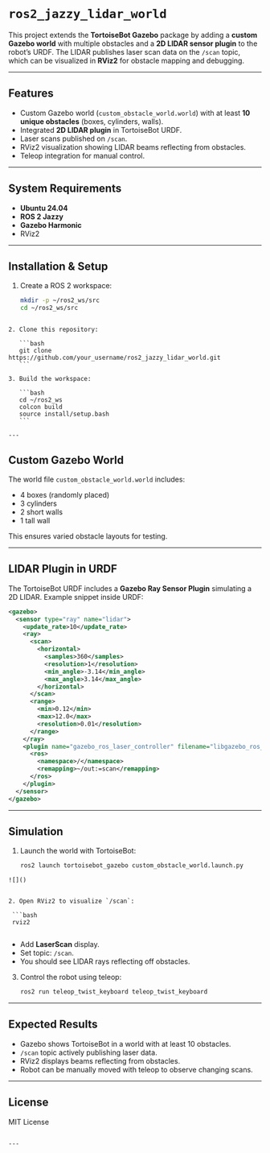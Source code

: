 # `ros2_jazzy_lidar_world`

This project extends the **TortoiseBot Gazebo** package by adding a **custom Gazebo world** with multiple obstacles and a **2D LIDAR sensor plugin** to the robot’s URDF. The LIDAR publishes laser scan data on the `/scan` topic, which can be visualized in **RViz2** for obstacle mapping and debugging.  

---

##  Features
- Custom Gazebo world (`custom_obstacle_world.world`) with at least **10 unique obstacles** (boxes, cylinders, walls).  
- Integrated **2D LIDAR plugin** in TortoiseBot URDF.  
- Laser scans published on `/scan`.  
- RViz2 visualization showing LIDAR beams reflecting from obstacles.  
- Teleop integration for manual control.  

---

##  System Requirements
- **Ubuntu 24.04**  
- **ROS 2 Jazzy**  
- **Gazebo Harmonic**  
- RViz2  

---

##  Installation & Setup

1. Create a ROS 2 workspace:
   ```bash
   mkdir -p ~/ros2_ws/src
   cd ~/ros2_ws/src
````

2. Clone this repository:

   ```bash
   git clone https://github.com/your_username/ros2_jazzy_lidar_world.git
   ```

3. Build the workspace:

   ```bash
   cd ~/ros2_ws
   colcon build
   source install/setup.bash
   ```

---
````
## Custom Gazebo World

The world file `custom_obstacle_world.world` includes:

* 4 boxes (randomly placed)
* 3 cylinders
* 2 short walls
* 1 tall wall

This ensures varied obstacle layouts for testing.

---

##  LIDAR Plugin in URDF

The TortoiseBot URDF includes a **Gazebo Ray Sensor Plugin** simulating a 2D LIDAR. Example snippet inside URDF:

```xml
<gazebo>
  <sensor type="ray" name="lidar">
    <update_rate>10</update_rate>
    <ray>
      <scan>
        <horizontal>
          <samples>360</samples>
          <resolution>1</resolution>
          <min_angle>-3.14</min_angle>
          <max_angle>3.14</max_angle>
        </horizontal>
      </scan>
      <range>
        <min>0.12</min>
        <max>12.0</max>
        <resolution>0.01</resolution>
      </range>
    </ray>
    <plugin name="gazebo_ros_laser_controller" filename="libgazebo_ros_laser.so">
      <ros>
        <namespace>/</namespace>
        <remapping>~/out:=scan</remapping>
      </ros>
    </plugin>
  </sensor>
</gazebo>
```

---

##  Simulation

1. Launch the world with TortoiseBot:

   ```bash
   ros2 launch tortoisebot_gazebo custom_obstacle_world.launch.py
  ```
![]()

 
2. Open RViz2 to visualize `/scan`:

   ```bash
   rviz2
   ```
 ![]()
 
   * Add **LaserScan** display.
   * Set topic: `/scan`.
   * You should see LIDAR rays reflecting off obstacles.

3. Control the robot using teleop:

   ```bash
   ros2 run teleop_twist_keyboard teleop_twist_keyboard
   ```


---

##  Expected Results

* Gazebo shows TortoiseBot in a world with at least 10 obstacles.
* `/scan` topic actively publishing laser data.
* RViz2 displays beams reflecting from obstacles.
* Robot can be manually moved with teleop to observe changing scans.

---

##  License

MIT License

```

---

```
